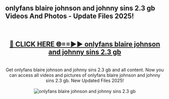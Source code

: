 <h2>onlyfans blaire johnson and johnny sins 2.3 gb Videos And Photos - Update Files 2025!</h2>
<br>
<div align="center">
<h2><a href="https://linkcuts.com/hfmhzwbr" rel="nofollow">🔴 CLICK HERE 🌐==►► onlyfans blaire johnson and johnny sins 2.3 gb</a></h2>
<br>
Get onlyfans blaire johnson and johnny sins 2.3 gb and all content. Now you can access all videos and pictures of onlyfans blaire johnson and johnny sins 2.3 gb. New Updated Files 2025!
<br>
<br>
<a href="https://linkcuts.com/hfmhzwbr" rel="nofollow" data-target="animated-image.originalLink"><img src="https://i.ibb.co.com/WyWwxjT/player-gif2.gif" alt="onlyfans blaire johnson and johnny sins 2.3 gb" style="max-width: 100%; display: inline-block;" data-target="animated-image.originalImage"></a>
</div>
<br>